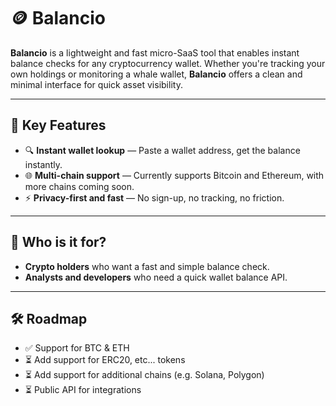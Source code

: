 # 🪙 Balancio

**Balancio** is a lightweight and fast micro-SaaS tool that enables instant balance checks for any cryptocurrency wallet. Whether you're tracking your own holdings or monitoring a whale wallet, **Balancio** offers a clean and minimal interface for quick asset visibility.

---

## 🚀 Key Features

- 🔍 **Instant wallet lookup** — Paste a wallet address, get the balance instantly.
- 🌐 **Multi-chain support** — Currently supports Bitcoin and Ethereum, with more chains coming soon.
- ⚡ **Privacy-first and fast** — No sign-up, no tracking, no friction.

---

## 👤 Who is it for?

- **Crypto holders** who want a fast and simple balance check.
- **Analysts and developers** who need a quick wallet balance API.

---

## 🛠️ Roadmap

- ✅ Support for BTC & ETH
- ⏳ Add support for ERC20, etc... tokens
- ⏳ Add support for additional chains (e.g. Solana, Polygon)
- ⏳ Public API for integrations

